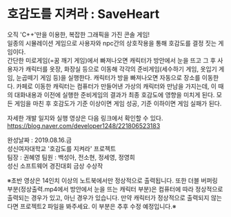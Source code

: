 # 호감도를 지켜라 : SaveHeart 

오직 'C++'만을 이용한, 복잡한 그래픽을 가진 콘솔 게임!\
일종의 시뮬레이션 게임으로 사용자와 npc간의 상호작용을 통해 호감도를 결정 짓는 게임이다.\
간단한 미로게임(=꿈 깨기 게임)에서 빠져나오면 캐릭터가 방안에서 눈을 뜨고 그 후 사용자가 캐릭터를 옷장, 화장실 등으로 이동해 각각의 준비게임(세수하기 게임, 옷입기 게임, 눈곱떼기 게임 등)을 실행한다. 캐릭터가 방을 빠져나오면 자동으로 장소를 이동한다. 카페로 이동한 캐릭터는 컴퓨터가 만들어낸 가상의 캐릭터와 만남을 가지는데, 이 때의 대화내용과 이전에 실행한 준비게임의 결과가 최종 호감도에 영향을 미치게 된다. 모든 게임을 마친 후 호감도가 기준 이상이면 게임 성공, 기준 이하이면 게임 실패가 된다.

자세한 개발 일지와 실행 영상은 다음 링크에서 확인할 수 있다.\
https://blog.naver.com/developer1248/221806523183


완성날짜 : 2019.08.16.금 \
성신여자대학교 '호감도를 지켜라' 프로젝트\
팀장 : 권혜영 팀원 : 백성아, 전소현, 정세영, 정영희 \
성신 소프트웨어 경진대회 금상 수상작 

※초반 영상은 14인치 이상의 노트북에서만 정상적으로 출력됩니다. 또한 더블 버퍼링 부분(정상출력.mp4에서 방안에서 눈을 뜨는 캐릭터 부분)은 컴퓨터에 따라 정상적으로 출력되는 경우가 있고, 아닌 경우가 있습니다. 만약 캐릭터가 정상적으로 출력되지 않는다면 프로젝트2 파일을 봐주세요. 이 부분은 추후 수정 예정입니다.※
